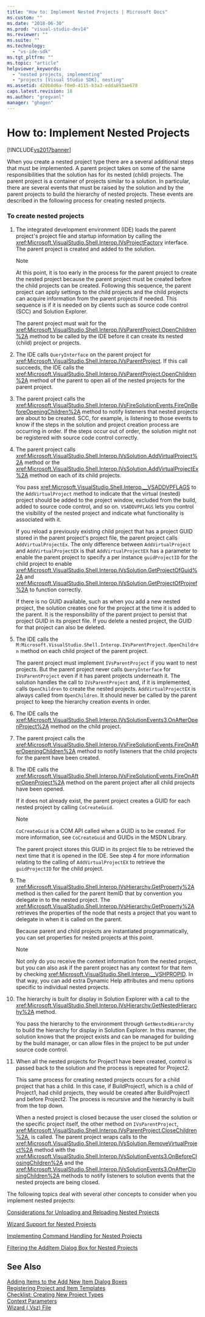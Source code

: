 ```yaml
---
title: "How to: Implement Nested Projects | Microsoft Docs"
ms.custom: ""
ms.date: "2018-06-30"
ms.prod: "visual-studio-dev14"
ms.reviewer: ""
ms.suite: ""
ms.technology: 
  - "vs-ide-sdk"
ms.tgt_pltfrm: ""
ms.topic: "article"
helpviewer_keywords: 
  - "nested projects, implementing"
  - "projects [Visual Studio SDK], nesting"
ms.assetid: d20b8d6a-f0e0-4115-b3a3-edda893ae678
caps.latest.revision: 18
ms.author: "gregvanl"
manager: "ghogen"
---
```

# How to: Implement Nested Projects
[!INCLUDE[vs2017banner](../../includes/vs2017banner.md)]

  
When you create a nested project type there are a several additional steps that must be implemented. A parent project takes on some of the same responsibilities that the solution has for its nested (child) projects. The parent project is a container of projects similar to a solution. In particular, there are several events that must be raised by the solution and by the parent projects to build the hierarchy of nested projects. These events are described in the following process for creating nested projects.  
  
### To create nested projects  
  
1.  The integrated development environment (IDE) loads the parent project's project file and startup information by calling the <xref:Microsoft.VisualStudio.Shell.Interop.IVsProjectFactory> interface. The parent project is created and added to the solution.  
  
    > [!NOTE]
    >  At this point, it is too early in the process for the parent project to create the nested project because the parent project must be created before the child projects can be created. Following this sequence, the parent project can apply settings to the child projects and the child projects can acquire information from the parent projects if needed. This sequence is if it is needed on by clients such as source code control (SCC) and Solution Explorer.  
  
     The parent project must wait for the <xref:Microsoft.VisualStudio.Shell.Interop.IVsParentProject.OpenChildren%2A> method to be called by the IDE before it can create its nested (child) project or projects.  
  
2.  The IDE calls `QueryInterface` on the parent project for <xref:Microsoft.VisualStudio.Shell.Interop.IVsParentProject>. If this call succeeds, the IDE calls the <xref:Microsoft.VisualStudio.Shell.Interop.IVsParentProject.OpenChildren%2A> method of the parent to open all of the nested projects for the parent project.  
  
3.  The parent project calls the <xref:Microsoft.VisualStudio.Shell.Interop.IVsFireSolutionEvents.FireOnBeforeOpeningChildren%2A> method to notify listeners that nested projects are about to be created. SCC, for example, is listening to those events to know if the steps in the solution and project creation process are occurring in order. If the steps occur out of order, the solution might not be registered with source code control correctly.  
  
4.  The parent project calls <xref:Microsoft.VisualStudio.Shell.Interop.IVsSolution.AddVirtualProject%2A> method or the <xref:Microsoft.VisualStudio.Shell.Interop.IVsSolution.AddVirtualProjectEx%2A> method on each of its child projects.  
  
     You pass <xref:Microsoft.VisualStudio.Shell.Interop.__VSADDVPFLAGS> to the `AddVirtualProject` method to indicate that the virtual (nested) project should be added to the project window, excluded from the build, added to source code control, and so on. `VSADDVPFLAGS` lets you control the visibility of the nested project and indicate what functionality is associated with it.  
  
     If you reload a previously existing child project that has a project GUID stored in the parent project's project file, the parent project calls `AddVirtualProjectEx`. The only difference between `AddVirtualProject` and `AddVirtualProjectEX` is that `AddVirtualProjectEX` has a parameter to enable the parent project to specify a per instance `guidProjectID` for the child project to enable <xref:Microsoft.VisualStudio.Shell.Interop.IVsSolution.GetProjectOfGuid%2A> and <xref:Microsoft.VisualStudio.Shell.Interop.IVsSolution.GetProjectOfProjref%2A> to function correctly.  
  
     If there is no GUID available, such as when you add a new nested project, the solution creates one for the project at the time it is added to the parent. It is the responsibility of the parent project to persist that project GUID in its project file. If you delete a nested project, the GUID for that project can also be deleted.  
  
5.  The IDE calls the `M:Microsoft.VisualStudio.Shell.Interop.IVsParentProject.OpenChildren` method on each child project of the parent project.  
  
     The parent project must implement `IVsParentProject` if you want to nest projects. But the parent project never calls `QueryInterface` for `IVsParentProject` even if it has parent projects underneath it. The solution handles the call to `IVsParentProject` and, if it is implemented, calls `OpenChildren` to create the nested projects. `AddVirtualProjectEX` is always called from `OpenChildren`. It should never be called by the parent project to keep the hierarchy creation events in order.  
  
6.  The IDE calls the <xref:Microsoft.VisualStudio.Shell.Interop.IVsSolutionEvents3.OnAfterOpenProject%2A> method on the child project.  
  
7.  The parent project calls the <xref:Microsoft.VisualStudio.Shell.Interop.IVsFireSolutionEvents.FireOnAfterOpeningChildren%2A> method to notify listeners that the child projects for the parent have been created.  
  
8.  The IDE calls the <xref:Microsoft.VisualStudio.Shell.Interop.IVsFireSolutionEvents.FireOnAfterOpenProject%2A> method on the parent project after all child projects have been opened.  
  
     If it does not already exist, the parent project creates a GUID for each nested project by calling `CoCreateGuid`.  
  
    > [!NOTE]
    >  `CoCreateGuid` is a COM API called when a GUID is to be created. For more information, see `CoCreateGuid` and GUIDs in the MSDN Library.  
  
     The parent project stores this GUID in its project file to be retrieved the next time that it is opened in the IDE. See step 4 for more information relating to the calling of `AddVirtualProjectEX` to retrieve the `guidProjectID` for the child project.  
  
9. The <xref:Microsoft.VisualStudio.Shell.Interop.IVsHierarchy.GetProperty%2A> method is then called for the parent ItemID that by convention you delegate in to the nested project. The <xref:Microsoft.VisualStudio.Shell.Interop.IVsHierarchy.GetProperty%2A> retrieves the properties of the node that nests a project that you want to delegate in when it is called on the parent.  
  
     Because parent and child projects are instantiated programmatically, you can set properties for nested projects at this point.  
  
    > [!NOTE]
    >  Not only do you receive the context information from the nested project, but you can also ask if the parent project has any context for that item by checking <xref:Microsoft.VisualStudio.Shell.Interop.__VSHPROPID>. In that way, you can add extra Dynamic Help attributes and menu options specific to individual nested projects.  
  
10. The hierarchy is built for display in Solution Explorer with a call to the <xref:Microsoft.VisualStudio.Shell.Interop.IVsHierarchy.GetNestedHierarchy%2A> method.  
  
     You pass the hierarchy to the environment through `GetNestedHierarchy` to build the hierarchy for display in Solution Explorer. In this manner, the solution knows that the project exists and can be managed for building by the build manager, or can allow files in the project to be put under source code control.  
  
11. When all the nested projects for Project1 have been created, control is passed back to the solution and the process is repeated for Project2.  
  
     This same process for creating nested projects occurs for a child project that has a child. In this case, if BuildProject1, which is a child of Project1, had child projects, they would be created after BuildProject1 and before Project2. The process is recursive and the hierarchy is built from the top down.  
  
     When a nested project is closed because the user closed the solution or the specific project itself, the other method on `IVsParentProject`, <xref:Microsoft.VisualStudio.Shell.Interop.IVsParentProject.CloseChildren%2A>, is called. The parent project wraps calls to the <xref:Microsoft.VisualStudio.Shell.Interop.IVsSolution.RemoveVirtualProject%2A> method with the <xref:Microsoft.VisualStudio.Shell.Interop.IVsSolutionEvents3.OnBeforeClosingChildren%2A> and the <xref:Microsoft.VisualStudio.Shell.Interop.IVsSolutionEvents3.OnAfterClosingChildren%2A> methods to notify listeners to solution events that the nested projects are being closed.  
  
 The following topics deal with several other concepts to consider when you implement nested projects:  
  
 [Considerations for Unloading and Reloading Nested Projects](../../extensibility/internals/considerations-for-unloading-and-reloading-nested-projects.md)  
  
 [Wizard Support for Nested Projects](../../extensibility/internals/wizard-support-for-nested-projects.md)  
  
 [Implementing Command Handling for Nested Projects](../../extensibility/internals/implementing-command-handling-for-nested-projects.md)  
  
 [Filtering the AddItem Dialog Box for Nested Projects](../../extensibility/internals/filtering-the-additem-dialog-box-for-nested-projects.md)  
  
## See Also  
 [Adding Items to the Add New Item Dialog Boxes](../../extensibility/internals/adding-items-to-the-add-new-item-dialog-boxes.md)   
 [Registering Project and Item Templates](../../extensibility/internals/registering-project-and-item-templates.md)   
 [Checklist: Creating New Project Types](../../extensibility/internals/checklist-creating-new-project-types.md)   
 [Context Parameters](../../extensibility/internals/context-parameters.md)   
 [Wizard (.Vsz) File](../../extensibility/internals/wizard-dot-vsz-file.md)

